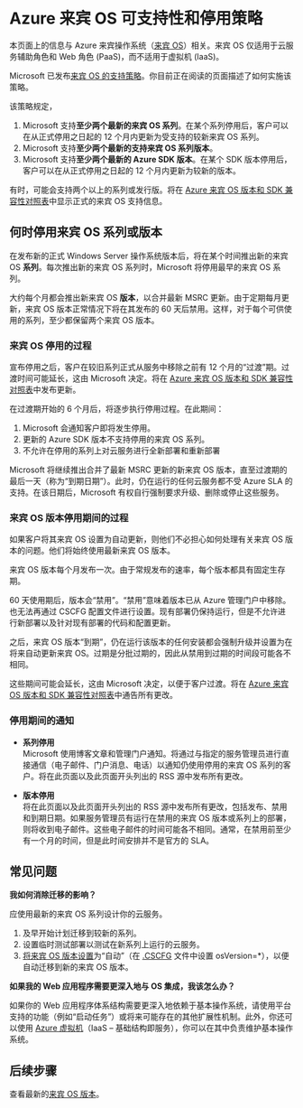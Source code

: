 <properties 
   pageTitle="Azure 来宾 OS 可支持性和停用策略指南 | Windows Azure" 
   description="介绍有关 Microsoft 对云服务使用的 Azure 来宾 OS 提供的支持的信息。" 
   services="cloud-services" 
   documentationCenter="na" 
   authors="Thraka" 
   manager="timlt" 
   editor=""/>

<tags
   ms.service="cloud-services"
   ms.date="08/18/2015"
   wacn.date="10/03/2015"/>

# Azure 来宾 OS 可支持性和停用策略
本页面上的信息与 Azure 来宾操作系统（[来宾 OS](https://msdn.microsoft.com/zh-cn/library/azure/ff729422.aspx)）相关。来宾 OS 仅适用于云服务辅助角色和 Web 角色 (PaaS)，而不适用于虚拟机 (IaaS)。

Microsoft 已发布[来宾 OS 的支持策略](http://support.microsoft.com/gp/azure-cloud-lifecycle-faq)。你目前正在阅读的页面描述了如何实施该策略。

该策略规定，

1. Microsoft 支持**至少两个最新的来宾 OS 系列**。在某个系列停用后，客户可以在从正式停用之日起的 12 个月内更新为受支持的较新来宾 OS 系列。
2. Microsoft 支持**至少两个最新的支持来宾 OS 系列版本**。 
3. Microsoft 支持**至少两个最新的 Azure SDK 版本**。在某个 SDK 版本停用后，客户可以在从正式停用之日起的 12 个月内更新为较新的版本。 

有时，可能会支持两个以上的系列或发行版。将在 [Azure 来宾 OS 版本和 SDK 兼容性对照表](/documentation/articles/cloud-services-guestos-update-matrix)中显示正式的来宾 OS 支持信息。


## 何时停用来宾 OS 系列或版本 


在发布新的正式 Windows Server 操作系统版本后，将在某个时间推出新的来宾 OS **系列**。每次推出新的来宾 OS 系列时，Microsoft 将停用最早的来宾 OS 系列。

大约每个月都会推出新来宾 OS **版本**，以合并最新 MSRC 更新。由于定期每月更新，来宾 OS 版本正常情况下将在其发布的 60 天后禁用。这样，对于每个可供使用的系列，至少都保留两个来宾 OS 版本。

### 来宾 OS 停用的过程 


宣布停用之后，客户在较旧系列正式从服务中移除之前有 12 个月的“过渡”期。过渡时间可能延长，这由 Microsoft 决定。将在 [Azure 来宾 OS 版本和 SDK 兼容性对照表](/documentation/articles/cloud-services-guestos-update-matrix)中发布更新。

在过渡期开始的 6 个月后，将逐步执行停用过程。在此期间：

1. Microsoft 会通知客户即将发生停用。 
2. 更新的 Azure SDK 版本不支持停用的来宾 OS 系列。
3. 不允许在停用的系列上对云服务进行全新部署和重新部署

Microsoft 将继续推出合并了最新 MSRC 更新的新来宾 OS 版本，直至过渡期的最后一天（称为“到期日期”）。此时，仍在运行的任何云服务都不受 Azure SLA 的支持。在该日期后，Microsoft 有权自行强制要求升级、删除或停止这些服务。



### 来宾 OS 版本停用期间的过程 
如果客户将其来宾 OS 设置为自动更新，则他们不必担心如何处理有关来宾 OS 版本的问题。他们将始终使用最新来宾 OS 版本。

来宾 OS 版本每个月发布一次。由于常规发布的速率，每个版本都具有固定生存期。

60 天使用期后，版本会“禁用”。“禁用”意味着版本已从 Azure 管理门户中移除。也无法再通过 CSCFG 配置文件进行设置。现有部署仍保持运行，但是不允许进行新部署以及针对现有部署的代码和配置更新。

之后，来宾 OS 版本“到期”，仍在运行该版本的任何安装都会强制升级并设置为在将来自动更新来宾 OS。过期是分批过期的，因此从禁用到过期的时间段可能各不相同。

这些期间可能会延长，这由 Microsoft 决定，以便于客户过渡。将在 [Azure 来宾 OS 版本和 SDK 兼容性对照表](/documentation/articles/cloud-services-guestos-update-matrix)中通告所有更改。



### 停用期间的通知 

* **系列停用** <br>Microsoft 使用博客文章和管理门户通知。将通过与指定的服务管理员进行直接通信（电子邮件、门户消息、电话）以通知仍使用停用的来宾 OS 系列的客户。将在此页面以及此页面开头列出的 RSS 源中发布所有更改。 


* **版本停用** <br>将在此页面以及此页面开头列出的 RSS 源中发布所有更改，包括发布、禁用和到期日期。如果服务管理员有运行在禁用的来宾 OS 版本或系列上的部署，则将收到电子邮件。这些电子邮件的时间可能各不相同。通常，在禁用前至少有一个月的时间，但是此时间安排并不是官方的 SLA。


## 常见问题

**我如何消除迁移的影响？**

应使用最新的来宾 OS 系列设计你的云服务。

1. 及早开始计划迁移到较新的系列。 
2. 设置临时测试部署以测试在新系列上运行的云服务。 
3. [将来宾 OS 版本设置](https://msdn.microsoft.com/zh-cn/library/azure/gg433101.aspx)为“自动”（在 [.CSCFG](https://msdn.microsoft.com/zh-cn/library/azure/gg456324.aspx) 文件中设置 osVersion=*），以便自动迁移到新的来宾 OS 版本。

**如果我的 Web 应用程序需要更深入地与 OS 集成，我该怎么办？**

如果你的 Web 应用程序体系结构需要更深入地依赖于基本操作系统，请使用平台支持的功能（例如“启动任务”）或将来可能存在的其他扩展性机制[](https://msdn.microsoft.com/library/windowsazure/gg456327.aspx)。此外，你还可以使用 [Azure 虚拟机](http://azure.microsoft.com/documentation/scenarios/virtual-machines/)（IaaS – 基础结构即服务），你可以在其中负责维护基本操作系统。
 
## 后续步骤
查看最新的[来宾 OS 版本](/documentation/articles/cloud-services-guestos-update-matrix)。

<!---HONumber=71-->